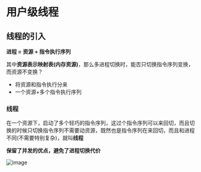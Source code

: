 # 用户级线程  


## 线程的引入  

**进程 = 资源 + 指令执行序列**  

其中**资源表示映射表(内存资源)**，那么多进程切换时，能否只切换指令序列变换，而资源不变换？  
* 将资源和指令执行分来  
* 一个资源+多个指令执行序列  

### 线程  

在一个资源下，启动了多个轻巧的指令序列，这过个指令序列可以来回切，而且切换的时候只切换指令序列不需要动资源，既然也是指令序列在来回切，而且和进程不同(不需要特别复杂)，就叫**线程**

**保留了并发的优点，避免了进程切换代价**  


![image](https://user-images.githubusercontent.com/58176267/156487067-cb07e0f7-bbcd-4587-8a2d-9dcce081df1a.png)
